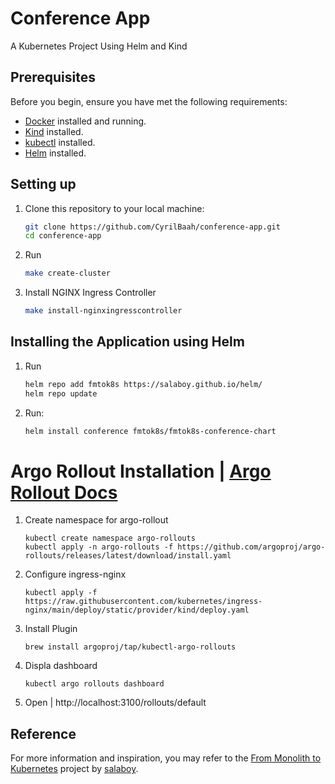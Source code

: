 # Conference App

A Kubernetes Project Using Helm and Kind

## Prerequisites

Before you begin, ensure you have met the following requirements:

- [Docker](https://www.docker.com/) installed and running.
- [Kind](https://kind.sigs.k8s.io/docs/user/quick-start/) installed.
- [kubectl](https://kubernetes.io/docs/tasks/tools/) installed.
- [Helm](https://helm.sh/docs/intro/install/) installed.

## Setting up

1. Clone this repository to your local machine:

   ```bash
   git clone https://github.com/CyrilBaah/conference-app.git
   cd conference-app
   ```
2. Run
    ```bash
    make create-cluster
    ```

3. Install NGINX Ingress Controller
    ```bash
    make install-nginxingresscontroller 
    ```

## Installing the Application using Helm
1. Run
    ```bash
    helm repo add fmtok8s https://salaboy.github.io/helm/
    helm repo update
    ```

2. Run: 
    ```bash
    helm install conference fmtok8s/fmtok8s-conference-chart
    ```

# Argo Rollout Installation | [Argo Rollout Docs](https://argoproj.github.io/argo-rollouts/installation/#controller-installation) 
1. Create namespace for argo-rollout
    ```
    kubectl create namespace argo-rollouts
    kubectl apply -n argo-rollouts -f https://github.com/argoproj/argo-rollouts/releases/latest/download/install.yaml
    ```

2. Configure ingress-nginx
    ```
    kubectl apply -f https://raw.githubusercontent.com/kubernetes/ingress-nginx/main/deploy/static/provider/kind/deploy.yaml
    ```

3. Install Plugin
    ```
    brew install argoproj/tap/kubectl-argo-rollouts
    ```
4. Displa dashboard
    ```
    kubectl argo rollouts dashboard
    ```
5. Open | http://localhost:3100/rollouts/default
## Reference

For more information and inspiration, you may refer to the [From Monolith to Kubernetes](https://github.com/salaboy/from-monolith-to-k8s) project by [salaboy](https://github.com/salaboy).
